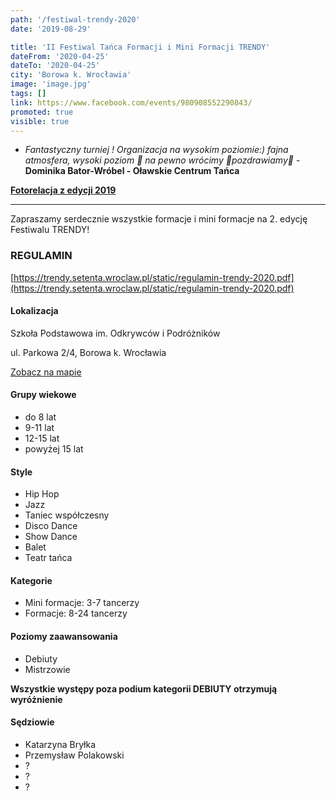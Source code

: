 ```yaml
---
path: '/festiwal-trendy-2020'
date: '2019-08-29'

title: 'II Festiwal Tańca Formacji i Mini Formacji TRENDY'
dateFrom: '2020-04-25'
dateTo: '2020-04-25'
city: 'Borowa k. Wrocławia'
image: 'image.jpg'
tags: []
link: https://www.facebook.com/events/980908552290843/
promoted: true
visible: true
---
```


- *Fantastyczny turniej ! Organizacja na wysokim poziomie:) fajna atmosfera, wysoki poziom 🙂 
na pewno wrócimy 🙂pozdrawiamy🙂* - **Dominika Bator-Wróbel - Oławskie Centrum Tańca**

**[Fotorelacja z edycji 2019](https://www.facebook.com/pg/festiwalTrendy/photos/?tab=album&album_id=384842698778470)**

---
Zapraszamy serdecznie wszystkie formacje i mini formacje na 2. edycję Festiwalu TRENDY!

### REGULAMIN
[https://trendy.setenta.wroclaw.pl/static/regulamin-trendy-2020.pdf](https://trendy.setenta.wroclaw.pl/static/regulamin-trendy-2020.pdf)

#### Lokalizacja
Szkoła Podstawowa im. Odkrywców i Podróżników

ul. Parkowa 2/4, Borowa k. Wrocławia

[Zobacz na mapie](https://goo.gl/maps/9TjjcvJLeZ32)

#### Grupy wiekowe
- do 8 lat
- 9-11 lat
- 12-15 lat
- powyżej 15 lat

#### Style
- Hip Hop
- Jazz
- Taniec współczesny
- Disco Dance
- Show Dance
- Balet
- Teatr tańca

#### Kategorie
- Mini formacje: 3-7 tancerzy
- Formacje: 8-24 tancerzy

#### Poziomy zaawansowania
- Debiuty
- Mistrzowie

**Wszystkie występy poza podium kategorii DEBIUTY otrzymują wyróżnienie**

#### Sędziowie
- Katarzyna Bryłka
- Przemysław Polakowski
- ?
- ?
- ?